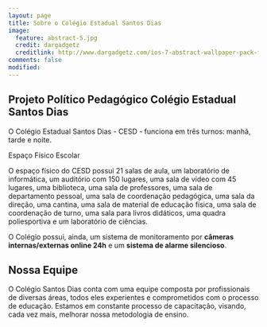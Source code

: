 ```yaml
---
layout: page
title: Sobre o Colégio Estadual Santos Dias
image:
  feature: abstract-5.jpg
  credit: dargadgetz
  creditlink: http://www.dargadgetz.com/ios-7-abstract-wallpaper-pack-for-iphone-5-and-ipod-touch-retina/
comments: false
modified: 
---
```


## Projeto Político Pedagógico Colégio Estadual Santos Dias

O Colégio Estadual Santos Dias - CESD - funciona em três turnos: manhã, tarde e noite.

Espaço Físico Escolar

O espaço físico do CESD  possui 21 salas de aula, um laboratório de informática, um auditório com 150 lugares, uma sala de vídeo com 45 lugares, uma biblioteca, uma sala de professores, uma sala de departamento pessoal, uma sala de coordenação pedagógica, uma sala da direção, uma cantina, uma sala de material de educação física, uma sala de coordenação de turno, uma sala para livros didáticos, uma quadra poliesportiva e um laboratório de ciências.

O Colégio possui, ainda, um sistema de monitoramento por **câmeras internas/externas online 24h** e um **sistema de alarme silencioso**.

## Nossa Equipe

O Colégio Santos Dias conta com uma equipe composta por profissionais de diversas áreas, todos eles experientes e comprometidos  com o processo de educação. Estamos em constante processo de capacitação, visando, cada vez mais, melhorar nossa metodologia de ensino.